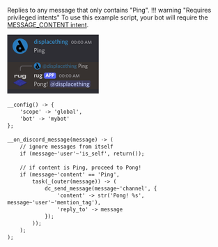 Replies to any message that only contains "Ping".
!!! warning "Requires privileged intents"
    To use this example script, your bot will require the [MESSAGE_CONTENT intent](/setup.md#intents).

![Demo reply](/assets/examples/reply.png)

```sc title="reply.sc"
__config() -> {
    'scope' -> 'global',
    'bot' -> 'mybot'
};

__on_discord_message(message) -> (
    // ignore messages from itself
    if (message~'user'~'is_self', return());

    // if content is Ping, proceed to Pong!
    if (message~'content' == 'Ping',
        task(_(outer(message)) -> (
            dc_send_message(message~'channel', {
                'content' -> str('Pong! %s', message~'user'~'mention_tag'),
                'reply_to' -> message
            });
        ));
    );
);
```
